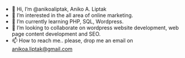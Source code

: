 - 👋 Hi, I’m @anikoaliptak, Aniko A. Liptak
- 👀 I’m interested in the all area of online marketing.
- 🌱 I’m currently learning PHP, SQL, Wordpress.
- 💞️ I’m looking to collaborate on wordpress website development, web page content development and SEO.
- 📫 How to reach me.. please, drop me an email on anikoa.liptak@gmail.com

<!---
anikoaliptak/anikoaliptak is a ✨ special ✨ repository because its `README.md` (this file) appears on your GitHub profile.
You can click the Preview link to take a look at your changes.
--->

